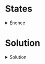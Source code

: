 # States

<details><summary>Énoncé</summary>
Pirate Osint 3

**Pts : 50**

What is the vessel's MMSI number?

Indicator format: acdfCTF{10007894}

</details>

# Solution
<details><summary>Solution</summary>
We undertook a Google search to identify the MMSI number of the MS Treasurer.
This investigation quickly led us to a relevant result, accessible directly on the website: https://www.vesselfinder.com/vessels/details/269057377.

<img src='https://github.com/parfaittolefo/Cyberlympics-CTF-Qualif-2023/blob/main/img/Capture%20d%E2%80%99%C3%A9cran%20du%202023-09-25%2004-15-12.png'>
<img src='https://github.com/parfaittolefo/Cyberlympics-CTF-Qualif-2023/blob/main/img/Capture%20d%E2%80%99%C3%A9cran%20du%202023-09-25%2004-16-06.png'>
 
 **DRAPEAU :** _acdfCTF{269057377}_
</details>

